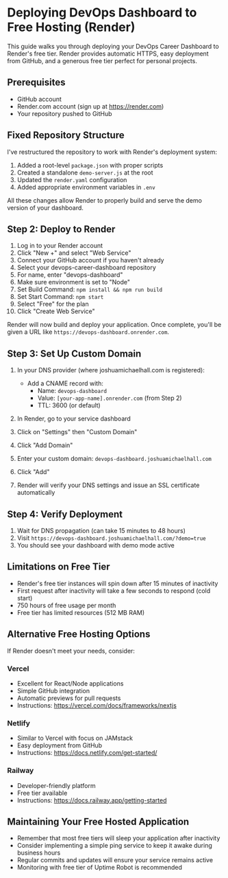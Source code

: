 # Deploying DevOps Dashboard to Free Hosting (Render)

This guide walks you through deploying your DevOps Career Dashboard to Render's free tier. Render provides automatic HTTPS, easy deployment from GitHub, and a generous free tier perfect for personal projects.

## Prerequisites

- GitHub account
- Render.com account (sign up at https://render.com)
- Your repository pushed to GitHub

## Fixed Repository Structure

I've restructured the repository to work with Render's deployment system:

1. Added a root-level `package.json` with proper scripts
2. Created a standalone `demo-server.js` at the root
3. Updated the `render.yaml` configuration
4. Added appropriate environment variables in `.env`

All these changes allow Render to properly build and serve the demo version of your dashboard.

## Step 2: Deploy to Render

1. Log in to your Render account
2. Click "New +" and select "Web Service"
3. Connect your GitHub account if you haven't already
4. Select your devops-career-dashboard repository
5. For name, enter "devops-dashboard"
6. Make sure environment is set to "Node"
7. Set Build Command: `npm install && npm run build`
8. Set Start Command: `npm start`
9. Select "Free" for the plan
10. Click "Create Web Service"

Render will now build and deploy your application. Once complete, you'll be given a URL like `https://devops-dashboard.onrender.com`.

## Step 3: Set Up Custom Domain

1. In your DNS provider (where joshuamichaelhall.com is registered):
   - Add a CNAME record with:
     - Name: `devops-dashboard`
     - Value: `[your-app-name].onrender.com` (from Step 2)
     - TTL: 3600 (or default)

2. In Render, go to your service dashboard
3. Click on "Settings" then "Custom Domain"
4. Click "Add Domain"
5. Enter your custom domain: `devops-dashboard.joshuamichaelhall.com`
6. Click "Add"
7. Render will verify your DNS settings and issue an SSL certificate automatically

## Step 4: Verify Deployment

1. Wait for DNS propagation (can take 15 minutes to 48 hours)
2. Visit `https://devops-dashboard.joshuamichaelhall.com/?demo=true`
3. You should see your dashboard with demo mode active

## Limitations on Free Tier

- Render's free tier instances will spin down after 15 minutes of inactivity
- First request after inactivity will take a few seconds to respond (cold start)
- 750 hours of free usage per month
- Free tier has limited resources (512 MB RAM)

## Alternative Free Hosting Options

If Render doesn't meet your needs, consider:

### Vercel
- Excellent for React/Node applications
- Simple GitHub integration
- Automatic previews for pull requests
- Instructions: https://vercel.com/docs/frameworks/nextjs

### Netlify
- Similar to Vercel with focus on JAMstack
- Easy deployment from GitHub
- Instructions: https://docs.netlify.com/get-started/

### Railway
- Developer-friendly platform
- Free tier available
- Instructions: https://docs.railway.app/getting-started

## Maintaining Your Free Hosted Application

- Remember that most free tiers will sleep your application after inactivity
- Consider implementing a simple ping service to keep it awake during business hours
- Regular commits and updates will ensure your service remains active
- Monitoring with free tier of Uptime Robot is recommended